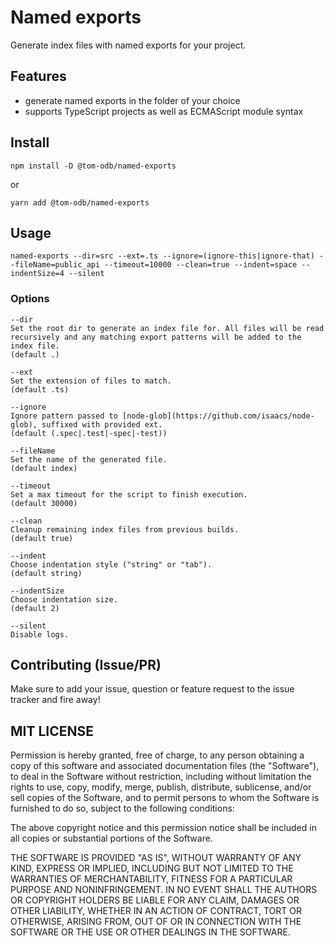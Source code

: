 # Named exports

Generate index files with named exports for your project.

## Features

* generate named exports in the folder of your choice
* supports TypeScript projects as well as ECMAScript module syntax

## Install

```
npm install -D @tom-odb/named-exports
```

or

```
yarn add @tom-odb/named-exports
```

## Usage

```
named-exports --dir=src --ext=.ts --ignore=(ignore-this|ignore-that) --fileName=public_api --timeout=10000 --clean=true --indent=space --indentSize=4 --silent
```

### Options

```
--dir
Set the root dir to generate an index file for. All files will be read recursively and any matching export patterns will be added to the index file.
(default .)

--ext
Set the extension of files to match.
(default .ts)

--ignore
Ignore pattern passed to [node-glob](https://github.com/isaacs/node-glob), suffixed with provided ext.
(default (.spec|.test|-spec|-test))

--fileName
Set the name of the generated file.
(default index)

--timeout
Set a max timeout for the script to finish execution.
(default 30000)

--clean
Cleanup remaining index files from previous builds.
(default true)

--indent
Choose indentation style ("string" or "tab").
(default string)

--indentSize
Choose indentation size.
(default 2)

--silent
Disable logs.
```

## Contributing (Issue/PR)
Make sure to add your issue, question or feature request to the issue tracker and fire away!

## MIT LICENSE
Permission is hereby granted, free of charge, to any person obtaining a copy of this software and associated documentation files (the "Software"), to deal in the Software without restriction, including without limitation the rights to use, copy, modify, merge, publish, distribute, sublicense, and/or sell copies of the Software, and to permit persons to whom the Software is furnished to do so, subject to the following conditions:

The above copyright notice and this permission notice shall be included in all copies or substantial portions of the Software.

THE SOFTWARE IS PROVIDED "AS IS", WITHOUT WARRANTY OF ANY KIND, EXPRESS OR IMPLIED, INCLUDING BUT NOT LIMITED TO THE WARRANTIES OF MERCHANTABILITY, FITNESS FOR A PARTICULAR PURPOSE AND NONINFRINGEMENT. IN NO EVENT SHALL THE AUTHORS OR COPYRIGHT HOLDERS BE LIABLE FOR ANY CLAIM, DAMAGES OR OTHER LIABILITY, WHETHER IN AN ACTION OF CONTRACT, TORT OR OTHERWISE, ARISING FROM, OUT OF OR IN CONNECTION WITH THE SOFTWARE OR THE USE OR OTHER DEALINGS IN THE SOFTWARE.
